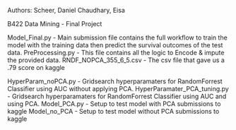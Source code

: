 Authors:
  Scheer, Daniel
        Chaudhary, Eisa

B422 Data Mining - Final Project

Model_Final.py - Main submission file contains the full workflow to train the model with the training data then predict the survival outcomes of the test data.
PreProcessing.py - This file contains all the logic to Encode & impute the provided data.
RNDF_NOPCA_355_6_5.csv - The csv file that gave us a .79 score on kaggle

HyperParam_noPCA.py - Gridsearch hyperparamaters for RandomForrest Classifier using AUC without applying PCA.
HyperParamater_PCA_tuning.py - Gridsearch hyperparamaters for RandomForrest Classifier using AUC and using PCA.
Model_PCA.py - Setup to test model with PCA submissions to kaggle
Model_no_PCA - Setup to test model without PCA submissions to kaggle

